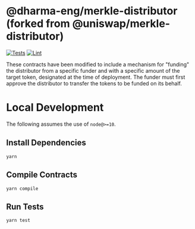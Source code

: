# @dharma-eng/merkle-distributor (forked from @uniswap/merkle-distributor)

[![Tests](https://github.com/dharma-eng/merkle-distributor/workflows/Tests/badge.svg)](https://github.com/dharma-eng/merkle-distributor/actions?query=workflow%3ATests)
[![Lint](https://github.com/dharma-eng/merkle-distributor/workflows/Lint/badge.svg)](https://github.com/dharma-eng/merkle-distributor/actions?query=workflow%3ALint)

These contracts have been modified to include a mechanism for "funding" the distributor from a specific funder and with a specific amount of the target token, designated at the time of deployment. The funder must first approve the distributor to transfer the tokens to be funded on its behalf.

# Local Development

The following assumes the use of `node@>=10`.

## Install Dependencies

`yarn`

## Compile Contracts

`yarn compile`

## Run Tests

`yarn test`
